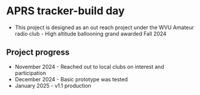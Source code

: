 # APRS tracker-build day

- This project is designed as an out reach project under the WVU Amateur radio club - High altitude ballooning grand awarded Fall 2024


## Project progress

- November 2024 - Reached out to local clubs on interest and participation
- December 2024 - Basic prototype was tested 
- January 2025 - v1.1 production 